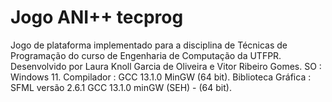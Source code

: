 ﻿# Jogo ANI++ tecprog
Jogo de plataforma implementado para a disciplina de Técnicas de Programação do curso de Engenharia de Computação da UTFPR. 
Desenvolvido por Laura Knoll Garcia de Oliveira e Vitor Ribeiro Gomes.
SO : Windows 11.
Compilador : GCC 13.1.0 MinGW (64 bit).
Biblioteca Gráfica : SFML versão 2.6.1 GCC 13.1.0 minGW (SEH) - (64 bit).

